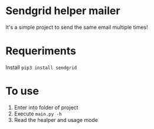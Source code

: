 # Sendgrid helper mailer

It's a simple project to send the same email multiple times!

# Requeriments

Install `pip3 install sendgrid`

# To use

1. Enter into folder of project
2. Execute `main.py -h`
3. Read the healper and usage mode
